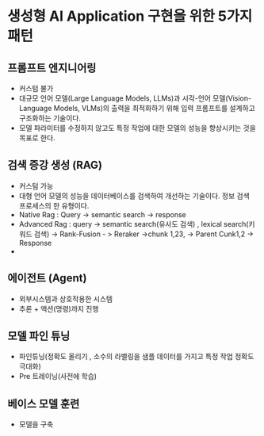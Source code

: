 # 생성형 AI Application 구현을 위한 5가지 패턴

## 프롬프트 엔지니어링
* 커스텀 불가
* 대규모 언어 모델(Large Language Models, LLMs)과 시각-언어 모델(Vision-Language Models, VLMs)의 출력을 최적화하기 위해 입력 프롬프트를 설계하고 구조화하는 기술이다.
* 모델 파라미터를 수정하지 않고도 특정 작업에 대한 모델의 성능을 향상시키는 것을 목표로 한다.


## 검색 증강 생성 (RAG)
* 커스텀 가능
* 대형 언어 모델의 성능을 데이터베이스를 검색하여 개선하는 기술이다. 정보 검색 프로세스의 한 유형이다.
* Native Rag : Query -> semantic search -> response
* Advanced Rag : query -> semantic search(유사도 검색) , lexical search(키워드 검색) -> Rank-Fusion - > Reraker ->chunk 1,23, -> Parent Cunk1,2 -> Response
* 

## 에이전트 (Agent)
* 외부시스템과 상호작용한 시스템  
* 추론 + 액션(명령)까지 진행
  

## 모델 파인 튜닝
* 파인튜닝(정확도 올리기 , 소수의 라벨링을 샘플 데이터를 가지고 특정 작업 정확도 극대화)
* Pre 트레이닝(사전에 학습)

## 베이스 모델 훈련
* 모델을 구축
